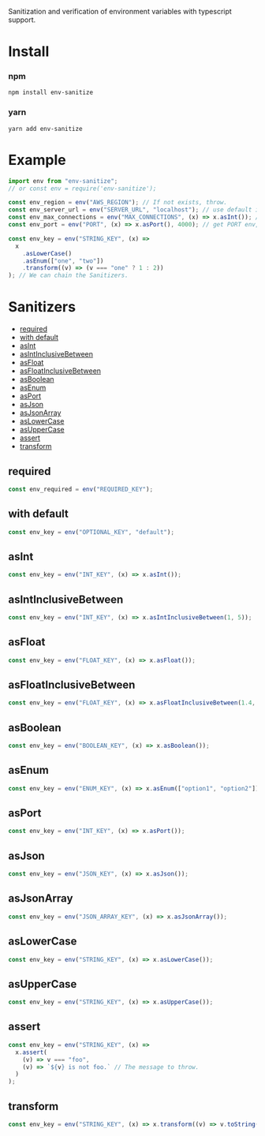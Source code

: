 Sanitization and verification of environment variables with typescript support.

# Install

### npm

```
npm install env-sanitize
```

### yarn

```
yarn add env-sanitize
```

# Example

```javascript
import env from "env-sanitize";
// or const env = require('env-sanitize');

const env_region = env("AWS_REGION"); // If not exists, throw.
const env_server_url = env("SERVER_URL", "localhost"); // use default if not exists.
const env_max_connections = env("MAX_CONNECTIONS", (x) => x.asInt()); // get MAX_CONNECTIONS env, and transform it to int. throw if its not a number or not exists.
const env_port = env("PORT", (x) => x.asPort(), 4000); // get PORT env, and transform it to number in port range. throw if its out of the range. return default if not exists.

const env_key = env("STRING_KEY", (x) =>
  x
    .asLowerCase()
    .asEnum(["one", "two"])
    .transform((v) => (v === "one" ? 1 : 2))
); // We can chain the Sanitizers.
```

# Sanitizers

- [required](#required)
- [with default](#with-default)
- [asInt](#asInt)
- [asIntInclusiveBetween](#asIntInclusiveBetween)
- [asFloat](#asFloat)
- [asFloatInclusiveBetween](#asFloatInclusiveBetween)
- [asBoolean](#asBoolean)
- [asEnum](#asEnum)
- [asPort](#asPort)
- [asJson](#asJson)
- [asJsonArray](#asJsonArray)
- [asLowerCase](#asLowerCase)
- [asUpperCase](#asUpperCase)
- [assert](#assert)
- [transform](#transform)

## required

```javascript
const env_required = env("REQUIRED_KEY");
```

## with default

```javascript
const env_key = env("OPTIONAL_KEY", "default");
```

## asInt

```javascript
const env_key = env("INT_KEY", (x) => x.asInt());
```

## asIntInclusiveBetween

```javascript
const env_key = env("INT_KEY", (x) => x.asIntInclusiveBetween(1, 5));
```

## asFloat

```javascript
const env_key = env("FLOAT_KEY", (x) => x.asFloat());
```

## asFloatInclusiveBetween

```javascript
const env_key = env("FLOAT_KEY", (x) => x.asFloatInclusiveBetween(1.4, 9.8));
```

## asBoolean

```javascript
const env_key = env("BOOLEAN_KEY", (x) => x.asBoolean());
```

## asEnum

```javascript
const env_key = env("ENUM_KEY", (x) => x.asEnum(["option1", "option2"]));
```

## asPort

```javascript
const env_key = env("INT_KEY", (x) => x.asPort());
```

## asJson

```javascript
const env_key = env("JSON_KEY", (x) => x.asJson());
```

## asJsonArray

```javascript
const env_key = env("JSON_ARRAY_KEY", (x) => x.asJsonArray());
```

## asLowerCase

```javascript
const env_key = env("STRING_KEY", (x) => x.asLowerCase());
```

## asUpperCase

```javascript
const env_key = env("STRING_KEY", (x) => x.asUpperCase());
```

## assert

```javascript
const env_key = env("STRING_KEY", (x) =>
  x.assert(
    (v) => v === "foo",
    (v) => `${v} is not foo.` // The message to throw.
  )
);
```

## transform

```javascript
const env_key = env("STRING_KEY", (x) => x.transform((v) => v.toString().toLowerCase()););
```
